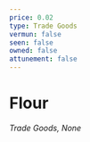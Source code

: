 ```yaml
---
price: 0.02
type: Trade Goods
vermun: false
seen: false
owned: false
attunement: false
---
```

# Flour

*Trade Goods, None*